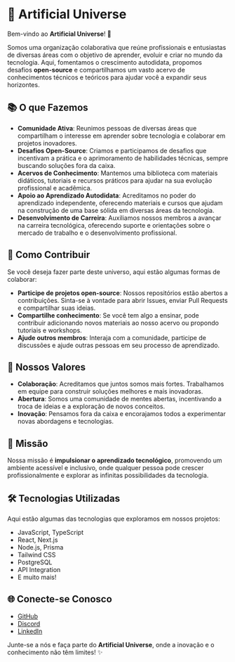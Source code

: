 # 🌌 Artificial Universe

Bem-vindo ao **Artificial Universe**! 🚀

Somos uma organização colaborativa que reúne profissionais e entusiastas de diversas áreas com o objetivo de aprender, evoluir e criar no mundo da tecnologia. Aqui, fomentamos o crescimento autodidata, propomos desafios **open-source** e compartilhamos um vasto acervo de conhecimentos técnicos e teóricos para ajudar você a expandir seus horizontes.

## 📚 O que Fazemos

- **Comunidade Ativa**: Reunimos pessoas de diversas áreas que compartilham o interesse em aprender sobre tecnologia e colaborar em projetos inovadores.
- **Desafios Open-Source**: Criamos e participamos de desafios que incentivam a prática e o aprimoramento de habilidades técnicas, sempre buscando soluções fora da caixa.
- **Acervos de Conhecimento**: Mantemos uma biblioteca com materiais didáticos, tutoriais e recursos práticos para ajudar na sua evolução profissional e acadêmica.
- **Apoio ao Aprendizado Autodidata**: Acreditamos no poder do aprendizado independente, oferecendo materiais e cursos que ajudam na construção de uma base sólida em diversas áreas da tecnologia.
- **Desenvolvimento de Carreira**: Auxiliamos nossos membros a avançar na carreira tecnológica, oferecendo suporte e orientações sobre o mercado de trabalho e o desenvolvimento profissional.

## 🚀 Como Contribuir

Se você deseja fazer parte deste universo, aqui estão algumas formas de colaborar:

- **Participe de projetos open-source**: Nossos repositórios estão abertos a contribuições. Sinta-se à vontade para abrir Issues, enviar Pull Requests e compartilhar suas ideias.
- **Compartilhe conhecimento**: Se você tem algo a ensinar, pode contribuir adicionando novos materiais ao nosso acervo ou propondo tutoriais e workshops.
- **Ajude outros membros**: Interaja com a comunidade, participe de discussões e ajude outras pessoas em seu processo de aprendizado.

## 🌟 Nossos Valores

- **Colaboração**: Acreditamos que juntos somos mais fortes. Trabalhamos em equipe para construir soluções melhores e mais inovadoras.
- **Abertura**: Somos uma comunidade de mentes abertas, incentivando a troca de ideias e a exploração de novos conceitos.
- **Inovação**: Pensamos fora da caixa e encorajamos todos a experimentar novas abordagens e tecnologias.

## 🧭 Missão

Nossa missão é **impulsionar o aprendizado tecnológico**, promovendo um ambiente acessível e inclusivo, onde qualquer pessoa pode crescer profissionalmente e explorar as infinitas possibilidades da tecnologia.

## 🛠️ Tecnologias Utilizadas

Aqui estão algumas das tecnologias que exploramos em nossos projetos:

- JavaScript, TypeScript
- React, Next.js
- Node.js, Prisma
- Tailwind CSS
- PostgreSQL
- API Integration
- E muito mais!

## 🌐 Conecte-se Conosco

- [GitHub](https://github.com/Artificial-Universe)
- [Discord](https://discord.gg/2QE8NyJr)
- [LinkedIn](https://www.linkedin.com/in/aiexxplorer/)

Junte-se a nós e faça parte do **Artificial Universe**, onde a inovação e o conhecimento não têm limites! ✨
